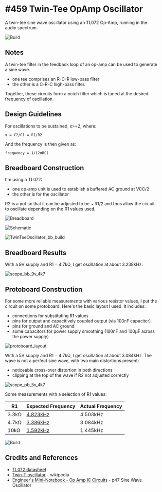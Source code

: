 # #459 Twin-Tee OpAmp Oscillator

A twin-tee sine wave oscillator using an TL072 Op-Amp, running in the audio spectrum.

![Build](./assets/TwinTeeOscillator_build.jpg?raw=true)

## Notes

A twin-tee filter in the feedback loop of an op-amp can be used to generate a sine wave.

* one tee comprises an R-C-R low-pass filter
* the other is a C-R-C high-pass filter.

Together, these circuits form a notch filter which is tuned at the desired frequency of oscillation.

## Design Guidelines

For oscillations to be sustained, x>=2, where:

    x = C2/C1 = R1/R2

And the frequency is then given as:

    frequency = 1/(2πRC)

## Breadboard Construction

I'm using a TL072:

* one op-amp unit is used to establish a buffered AC ground at VCC/2
* the other is for the oscillator

R2 is a pot so that it can be adjusted to be ~ R1/2 and thus allow the circuit to oscillate depending on the R1 values used.

![Breadboard](./assets/TwinTeeOscillator_bb.jpg?raw=true)

![Schematic](./assets/TwinTeeOscillator_schematic.jpg?raw=true)

![TwinTeeOscillator_bb_build](./assets/TwinTeeOscillator_bb_build.jpg?raw=true)

## Breadboard Results

With a 9V supply and R1 = 4.7kΩ, I get oscillation at about 3.238kHz:

![scope_bb_9v_4k7](./assets/scope_bb_9v_4k7.gif?raw=true)

## Protoboard Construction

For some more reliable measurements with various resistor values, I put the circuit on some protoboard.
Here's the basic layout I used. It includes:

* connections for substituting R1 values
* pins for output and capacitively coupled output (via 100nF capacitor)
* pins for ground and AC ground
* some capacitors for power supply smoothing (100nF and 100µF across the power supply)

![protoboard_layout](./assets/protoboard_layout.jpg?raw=true)

With a 5V supply and R1 = 4.7kΩ, I get oscillation at about 3.084kHz.
The wave is not a perfect sine wave, with two main distortions present:

* noticeable cross-over distortion in both directions
* clipping at the top of the wave if R2 not adjusted correctly

![scope_pb_5v_4k7](./assets/scope_pb_5v_4k7.gif?raw=true)

Some measurements with a selection of R1 values:

| R1    | Expected Frequency | Actual Frequency |
|-------|--------------------|------------------|
| 3.3kΩ | [4.823kHz](https://www.wolframalpha.com/input/?i=1%2F(2%CF%80*3.3k%CE%A9*10nF)) | 4.503kHz |
| 4.7kΩ | [3.386kHz](https://www.wolframalpha.com/input/?i=1%2F(2%CF%80*4.7k%CE%A9*10nF)) | 3.084kHz |
| 10kΩ  | [1.592kHz](https://www.wolframalpha.com/input/?i=1%2F(2%CF%80*10k%CE%A9*10nF))  | 1.445kHz |

![Build](./assets/TwinTeeOscillator_build.jpg?raw=true)

## Credits and References

* [TL072 datasheet](https://www.futurlec.com/Linear/TL072CP.shtml)
* [Twin-T oscillator](https://en.wikipedia.org/wiki/RC_oscillator#Twin-T_oscillator) - wikipedia
* [Engineer's Mini-Notebook - Op Amp IC Circuits](../../../books/engineers-mini-notebook-op-amp-circuits/) - p47 Sine Wave Oscillator
